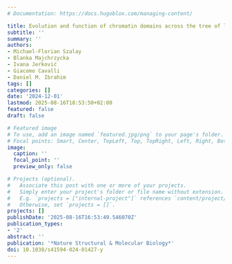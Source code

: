 ```yaml
---
# Documentation: https://docs.hugoblox.com/managing-content/

title: Evolution and function of chromatin domains across the tree of life
subtitle: ''
summary: ''
authors:
- Michael-Florian Szalay
- Blanka Majchrzycka
- Ivana Jerković
- Giacomo Cavalli
- Daniel M. Ibrahim
tags: []
categories: []
date: '2024-12-01'
lastmod: 2025-08-16T18:53:50+02:00
featured: false
draft: false

# Featured image
# To use, add an image named `featured.jpg/png` to your page's folder.
# Focal points: Smart, Center, TopLeft, Top, TopRight, Left, Right, BottomLeft, Bottom, BottomRight.
image:
  caption: ''
  focal_point: ''
  preview_only: false

# Projects (optional).
#   Associate this post with one or more of your projects.
#   Simply enter your project's folder or file name without extension.
#   E.g. `projects = ["internal-project"]` references `content/project/deep-learning/index.md`.
#   Otherwise, set `projects = []`.
projects: []
publishDate: '2025-08-16T16:53:49.546070Z'
publication_types:
- '2'
abstract: ''
publication: '*Nature Structural & Molecular Biology*'
doi: 10.1038/s41594-024-01427-y
---
```

